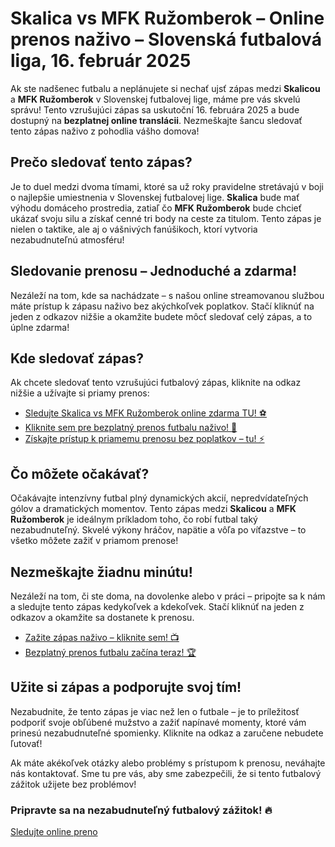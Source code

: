 # Skalica vs MFK Ružomberok – Online prenos naživo – Slovenská futbalová liga, 16. február 2025

Ak ste nadšenec futbalu a neplánujete si nechať ujsť zápas medzi **Skalicou** a **MFK Ružomberok** v Slovenskej futbalovej lige, máme pre vás skvelú správu! Tento vzrušujúci zápas sa uskutoční 16. februára 2025 a bude dostupný na **bezplatnej online translácii**. Nezmeškajte šancu sledovať tento zápas naživo z pohodlia vášho domova!

## Prečo sledovať tento zápas?

Je to duel medzi dvoma tímami, ktoré sa už roky pravidelne stretávajú v boji o najlepšie umiestnenia v Slovenskej futbalovej lige. **Skalica** bude mať výhodu domáceho prostredia, zatiaľ čo **MFK Ružomberok** bude chcieť ukázať svoju silu a získať cenné tri body na ceste za titulom. Tento zápas je nielen o taktike, ale aj o vášnivých fanúšikoch, ktorí vytvoria nezabudnuteľnú atmosféru!

## Sledovanie prenosu – Jednoduché a zdarma!

Nezáleží na tom, kde sa nachádzate – s našou online streamovanou službou máte prístup k zápasu naživo bez akýchkoľvek poplatkov. Stačí kliknúť na jeden z odkazov nižšie a okamžite budete môcť sledovať celý zápas, a to úplne zdarma!

## Kde sledovať zápas?

Ak chcete sledovať tento vzrušujúci futbalový zápas, kliknite na odkaz nižšie a užívajte si priamy prenos:

- [Sledujte Skalica vs MFK Ružomberok online zdarma TU! ⚽](https://tinyurl.com/livestreamfreeo?st=Skalica+vs+MFK+Ru%C5%BEomberok&si=ghc)
- [Kliknite sem pre bezplatný prenos futbalu naživo! 🔴](https://tinyurl.com/livestreamfreeo?st=Skalica+vs+MFK+Ru%C5%BEomberok&si=ghc)
- [Získajte prístup k priamemu prenosu bez poplatkov – tu! ⚡](https://tinyurl.com/livestreamfreeo?st=Skalica+vs+MFK+Ru%C5%BEomberok&si=ghc)

## Čo môžete očakávať?

Očakávajte intenzívny futbal plný dynamických akcií, nepredvídateľných gólov a dramatických momentov. Tento zápas medzi **Skalicou** a **MFK Ružomberok** je ideálnym príkladom toho, čo robí futbal taký nezabudnuteľný. Skvelé výkony hráčov, napätie a vôľa po víťazstve – to všetko môžete zažiť v priamom prenose!

## Nezmeškajte žiadnu minútu!

Nezáleží na tom, či ste doma, na dovolenke alebo v práci – pripojte sa k nám a sledujte tento zápas kedykoľvek a kdekoľvek. Stačí kliknúť na jeden z odkazov a okamžite sa dostanete k prenosu.

- [Zažite zápas naživo – kliknite sem! 📺](https://tinyurl.com/livestreamfreeo?st=Skalica+vs+MFK+Ru%C5%BEomberok&si=ghc)
- [Bezplatný prenos futbalu začína teraz! 🏆](https://tinyurl.com/livestreamfreeo?st=Skalica+vs+MFK+Ru%C5%BEomberok&si=ghc)

## Užite si zápas a podporujte svoj tím!

Nezabudnite, že tento zápas je viac než len o futbale – je to príležitosť podporiť svoje obľúbené mužstvo a zažiť napínavé momenty, ktoré vám prinesú nezabudnuteľné spomienky. Kliknite na odkaz a zaručene nebudete ľutovať!

Ak máte akékoľvek otázky alebo problémy s prístupom k prenosu, neváhajte nás kontaktovať. Sme tu pre vás, aby sme zabezpečili, že si tento futbalový zážitok užijete bez problémov!

### Pripravte sa na nezabudnuteľný futbalový zážitok! 🔥

[Sledujte online preno](https://tinyurl.com/livestreamfreeo?st=Skalica+vs+MFK+Ru%C5%BEomberok&si=ghc)
